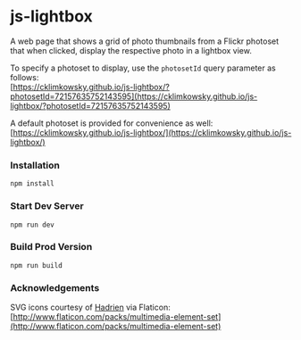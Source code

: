 # js-lightbox

A web page that shows a grid of photo thumbnails from a Flickr photoset that when clicked, display the respective photo in a lightbox view.

To specify a photoset to display, use the `photosetId` query parameter as follows:  
[https://cklimkowsky.github.io/js-lightbox/?photosetId=72157635752143595](https://cklimkowsky.github.io/js-lightbox/?photosetId=72157635752143595)

A default photoset is provided for convenience as well:  
[https://cklimkowsky.github.io/js-lightbox/](https://cklimkowsky.github.io/js-lightbox/)

### Installation

```
npm install
```

### Start Dev Server

```
npm run dev
```

### Build Prod Version

```
npm run build
```

### Acknowledgements

SVG icons courtesy of [Hadrien](http://www.flaticon.com/authors/hadrien) via Flaticon: [http://www.flaticon.com/packs/multimedia-element-set](http://www.flaticon.com/packs/multimedia-element-set)
